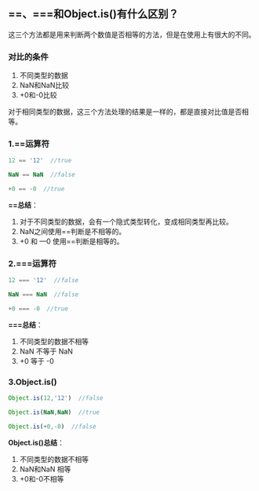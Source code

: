 ## ==、===和Object.is()有什么区别？
这三个方法都是用来判断两个数值是否相等的方法，但是在使用上有很大的不同。

### 对比的条件
1. 不同类型的数据
2. NaN和NaN比较
3. +0和-0比较

对于相同类型的数据，这三个方法处理的结果是一样的，都是直接对比值是否相等。

### 1.==运算符
```js
12 == '12'  //true

NaN == NaN  //false

+0 == -0  //true
```  
**==总结**：
1. 对于不同类型的数据，会有一个隐式类型转化，变成相同类型再比较。
2. NaN之间使用==判断是不相等的。
3. +0 和 —0 使用==判断是相等的。

### 2.===运算符
```js
12 === '12'  //false

NaN === NaN  //false

+0 === -0  //true
```  
**===总结**：
1. 不同类型的数据不相等
2. NaN 不等于 NaN
3. +0 等于 -0


### 3.Object.is()
```js
Object.is(12,'12')  //false

Object.is(NaN,NaN)  //true

Object.is(+0,-0)  //false
```  
**Object.is()总结**：
1. 不同类型的数据不相等
2. NaN和NaN 相等
3. +0和-0不相等











